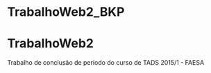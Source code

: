 # TrabalhoWeb2_BKP

# TrabalhoWeb2
Trabalho de conclusão de período do curso de TADS 2015/1 - FAESA
